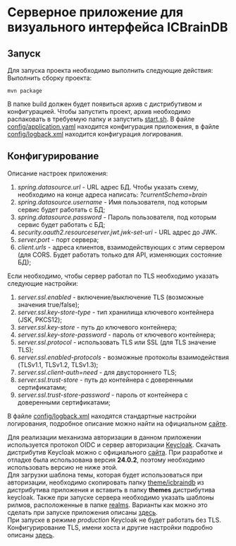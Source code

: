 # Серверное приложение для визуального интерфейса ICBrainDB

## Запуск

Для запуска проекта необходимо выполнить следующие действия:
Выполнить сборку проекта:

```shell
mvn package
```

В папке build должен будет появиться архив с дистрибутивом и конфигурацией. Чтобы запустить проект, архив необходимо
распаковать в требуемую папку и запустить [start.sh](assemble/distr/start.sh).
В файле [config/application.yaml](assemble/distr/application.yaml) находится конфигурация приложения, в
файле [config/logback.xml](assemble/distr/logback.xml) находится конфигурация логирования.

## Конфигурирование

Описание настроек приложения:

1. _spring.datasource.url_ - URL адрес БД. Чтобы указать схему, необходимо на конце адреса написать:
   _?currentSchema=brain_
2. _spring.datasource.username_ - Имя пользователя, под которым сервис будет работать с БД;
3. _spring.datasource.password_ - Пароль пользователя, под которым сервис будет работать с БД;
4. _security.oauth2.resourceserver.jwt.jwk-set-uri_ - URL адрес до JWK.
5. _server.port_ - порт сервера;
6. _client.urls_ - адреса клиентов, взаимодействующих с этим сервером (для CORS. Будет работать только для API,
   изменяющих состояние БД);

Если необходимо, чтобы сервер работал по TLS необходимо указать следующие настройки:

1. _server.ssl.enabled_ - включение/выключение TLS (возможные значения true/false);
2. _server.ssl.key-store-type_ - тип хранилища ключевого контейнера (JSK, PKCS12);
3. _server.ssl.key-store_ - путь до ключевого контейнера;
4. _server.ssl.key-store-password_ - пароль от ключевого контейнера;
5. _server.ssl.protocol_ - использовать TLS или SSL (для TLS значение TLS);
6. _server.ssl.enabled-protocols_ - возможные протоколы взаимодействия (TLSv1.1, TLSv1.2, TLSv1.3);
7. _server.ssl.client-auth=need_ - для двустороннего TLS;
8. _server.ssl.trust-store_ - путь до контейнера с доверенными сертификатами;
9. _server.ssl.trust-store-password_ - пароль от контейнера с доверенными сертификатами;

В файле [config/logback.xml](assemble/distr/logback.xml) находятся стандартные настройки логирования, подробное описание
можно найти на официальном [сайте](https://logback.qos.ch/manual/configuration.html).

Для реализации механизма авторизации в данном приложении используется протокол OIDC и сервер
авторизации [Keycloak](https://www.keycloak.org/).
Скачать дистрибутив Keycloak можно с официального [сайта](https://www.keycloak.org/downloads). При разработке и отладке
была использована версия **24.0.2**, поэтому необходимо использовать версию не ниже этой.  
Для загрузки шаблона темы, которая будет использоваться при авторизации, необходимо скопировать
папку [theme/icbraindb](assemble/theme/icbraindb)
из дистрибутива приложения и вставить в папку **themes** дистрибутива keycloak. Также при запуске сервера необходимо
указать шаблоны рилмов, расположенные в папке [realms](assemble/realms). Варианты как можно это сделать при запуске
приложения описаны [здесь](https://www.keycloak.org/server/importExport).  
При запуске в режиме _production_ Keycloak не будет работать без TLS. Конфигурирование TLS, имени хоста и другие
настройки подробно описаны [здесь](https://www.keycloak.org/server/configuration-production).  
